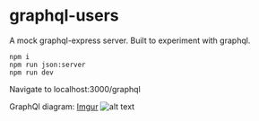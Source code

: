 # graphql-users

A mock graphql-express server. Built to experiment with graphql.

```
npm i
npm run json:server
npm run dev
```
Navigate to localhost:3000/graphql





GraphQl diagram:
[Imgur](http://i.imgur.com/MGDgNIG.png)
![alt text](http://i.imgur.com/MGDgNIG.png "Logo Title Text 1")
